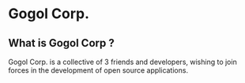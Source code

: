 # Gogol Corp.

## What is Gogol Corp ?

Gogol Corp. is a collective of 3 friends and developers, wishing to join forces in the development of open source applications.
